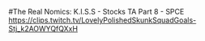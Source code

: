 #The Real Nomics: K.I.S.S - Stocks TA Part 8 - SPCE
https://clips.twitch.tv/LovelyPolishedSkunkSquadGoals-Stj_k2AOWYQfQXxH
